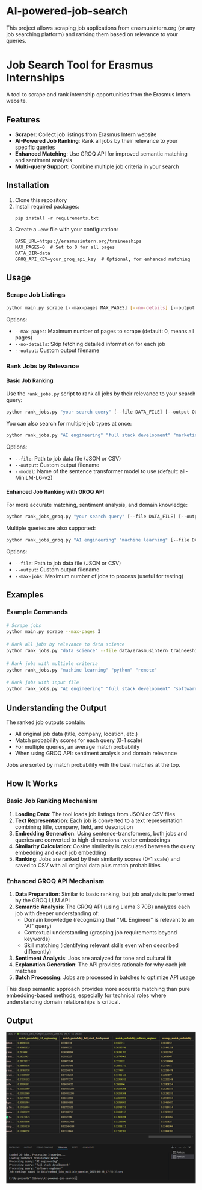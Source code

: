 # AI-powered-job-search
This project allows scraping job applications from erasmusintern.org (or any job searching platform) and ranking them based on relevance to your queries.

# Job Search Tool for Erasmus Internships

A tool to scrape and rank internship opportunities from the Erasmus Intern website.

## Features

- **Scraper**: Collect job listings from Erasmus Intern website
- **AI-Powered Job Ranking**: Rank all jobs by their relevance to your specific queries
- **Enhanced Matching**: Use GROQ API for improved semantic matching and sentiment analysis
- **Multi-query Support**: Combine multiple job criteria in your search

## Installation

1. Clone this repository
2. Install required packages:
   ```
   pip install -r requirements.txt
   ```
3. Create a `.env` file with your configuration:
   ```
   BASE_URL=https://erasmusintern.org/traineeships
   MAX_PAGES=0  # Set to 0 for all pages
   DATA_DIR=data
   GROQ_API_KEY=your_groq_api_key  # Optional, for enhanced matching
   ```

## Usage

### Scrape Job Listings

```bash
python main.py scrape [--max-pages MAX_PAGES] [--no-details] [--output OUTPUT]
```

Options:
- `--max-pages`: Maximum number of pages to scrape (default: 0, means all pages)
- `--no-details`: Skip fetching detailed information for each job
- `--output`: Custom output filename

### Rank Jobs by Relevance

#### Basic Job Ranking

Use the `rank_jobs.py` script to rank all jobs by their relevance to your search query:

```bash
python rank_jobs.py "your search query" [--file DATA_FILE] [--output OUTPUT_FILE] [--model MODEL_NAME]
```

You can also search for multiple job types at once:

```bash
python rank_jobs.py "AI engineering" "full stack development" "marketing" [--file DATA_FILE]
```

Options:
- `--file`: Path to job data file (JSON or CSV)
- `--output`: Custom output filename
- `--model`: Name of the sentence transformer model to use (default: all-MiniLM-L6-v2)

#### Enhanced Job Ranking with GROQ API

For more accurate matching, sentiment analysis, and domain knowledge:

```bash
python rank_jobs_groq.py "your search query" [--file DATA_FILE] [--output OUTPUT_FILE] [--max-jobs MAX_JOBS]
```

Multiple queries are also supported:

```bash
python rank_jobs_groq.py "AI engineering" "machine learning" [--file DATA_FILE]
```

Options:
- `--file`: Path to job data file (JSON or CSV)
- `--output`: Custom output filename
- `--max-jobs`: Maximum number of jobs to process (useful for testing)

## Examples

### Example Commands

```bash
# Scrape jobs
python main.py scrape --max-pages 3

# Rank all jobs by relevance to data science
python rank_jobs.py "data science" --file data/erasmusintern_traineeships_2025-02-27_18-28-26.json

# Rank jobs with multiple criteria
python rank_jobs.py "machine learning" "python" "remote"

# Rank jobs with input file
python rank_jobs.py "AI engineering" "full stack development" "software engineer" --file data/data.json
```

## Understanding the Output

The ranked job outputs contain:

- All original job data (title, company, location, etc.)
- Match probability scores for each query (0-1 scale)
- For multiple queries, an average match probability
- When using GROQ API: sentiment analysis and domain relevance

Jobs are sorted by match probability with the best matches at the top.

## How It Works

### Basic Job Ranking Mechanism

1. **Loading Data**: The tool loads job listings from JSON or CSV files
2. **Text Representation**: Each job is converted to a text representation combining title, company, field, and description
3. **Embedding Generation**: Using sentence-transformers, both jobs and queries are converted to high-dimensional vector embeddings
4. **Similarity Calculation**: Cosine similarity is calculated between the query embedding and each job embedding
5. **Ranking**: Jobs are ranked by their similarity scores (0-1 scale) and saved to CSV with all original data plus match probabilities

### Enhanced GROQ API Mechanism

1. **Data Preparation**: Similar to basic ranking, but job analysis is performed by the GROQ LLM API
2. **Semantic Analysis**: The GROQ API (using Llama 3 70B) analyzes each job with deeper understanding of:
   - Domain knowledge (recognizing that "ML Engineer" is relevant to an "AI" query)
   - Contextual understanding (grasping job requirements beyond keywords)
   - Skill matching (identifying relevant skills even when described differently)
3. **Sentiment Analysis**: Jobs are analyzed for tone and cultural fit
4. **Explanation Generation**: The API provides rationale for why each job matches
5. **Batch Processing**: Jobs are processed in batches to optimize API usage

This deep semantic approach provides more accurate matching than pure embedding-based methods, especially for technical roles where understanding domain relationships is critical.
## Output
![Sample Image](output/sample.png)